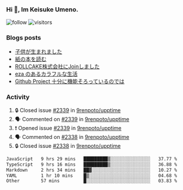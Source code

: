 ### Hi 👋, Im Keisuke Umeno.

<!--
**9renpoto/9renpoto** is a ✨ _special_ ✨ repository because its `README.md` (this file) appears on your GitHub profile.

Here are some ideas to get you started:

- 🔭 I’m currently working on ...
- 🌱 I’m currently learning ...
- 👯 I’m looking to collaborate on ...
- 🤔 I’m looking for help with ...
- 💬 Ask me about ...
- 📫 How to reach me: ...
- 😄 Pronouns: ...
- ⚡ Fun fact: ...
-->

![follow](https://img.shields.io/github/followers/9renpoto?label=Follow&style=social)
![visitors](https://komarev.com/ghpvc/?username=9renpoto&label=Profile%20views&color=0e75b6&style=flat)

### Blogs posts

<!-- BLOG-POST-LIST:START -->
- [子供が生まれました](https://9renpoto.win/entry/2024/04/18/hello-world)
- [紙の本を読む](https://9renpoto.win/entry/2024/02/25/reading-papar-book)
- [ROLLCAKE株式会社にJoinしました](https://9renpoto.win/entry/2024/02/11/join)
- [eza のあるカラフルな生活](https://9renpoto.win/entry/2024/02/01/eza)
- [Github Project 十分に機能そろっているのでは](https://9renpoto.win/entry/2024/01/14/gh-projects)
<!-- BLOG-POST-LIST:END -->

### Activity

<!--START_SECTION:activity-->
1. 🔒 Closed issue [#2339](https://github.com/9renpoto/upptime/issues/2339) in [9renpoto/upptime](https://github.com/9renpoto/upptime)
2. 🗣 Commented on [#2339](https://github.com/9renpoto/upptime/issues/2339#issuecomment-2119069304) in [9renpoto/upptime](https://github.com/9renpoto/upptime)
3. ❗ Opened issue [#2339](https://github.com/9renpoto/upptime/issues/2339) in [9renpoto/upptime](https://github.com/9renpoto/upptime)
4. 🗣 Commented on [#2338](https://github.com/9renpoto/upptime/issues/2338#issuecomment-2118690089) in [9renpoto/upptime](https://github.com/9renpoto/upptime)
5. 🔒 Closed issue [#2338](https://github.com/9renpoto/upptime/issues/2338) in [9renpoto/upptime](https://github.com/9renpoto/upptime)
<!--END_SECTION:activity-->

<!--START_SECTION:waka-->

```txt
JavaScript   9 hrs 29 mins   █████████▒░░░░░░░░░░░░░░░   37.77 %
TypeScript   9 hrs 16 mins   █████████▒░░░░░░░░░░░░░░░   36.88 %
Markdown     2 hrs 34 mins   ██▓░░░░░░░░░░░░░░░░░░░░░░   10.27 %
YAML         1 hr 10 mins    █▒░░░░░░░░░░░░░░░░░░░░░░░   04.68 %
Other        57 mins         █░░░░░░░░░░░░░░░░░░░░░░░░   03.83 %
```

<!--END_SECTION:waka-->
